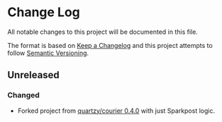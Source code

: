 # Change Log

All notable changes to this project will be documented in this file.

The format is based on [Keep a Changelog](http://keepachangelog.com/en/1.0.0/)
and this project attempts to follow [Semantic Versioning](http://semver.org/spec/v2.0.0.html).

## Unreleased

### Changed

* Forked project from [quartzy/courier 0.4.0](https://github.com/quartzy/courier) with just Sparkpost logic.